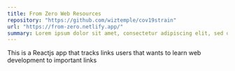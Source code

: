 ```yaml
---
title: From Zero Web Resources
repository: "https://github.com/wiztemple/cov19strain"
url: "https://from-zero.netlify.app/"
summary: Lorem ipsum dolor sit amet, consectetur adipiscing elit, sed do eiusmod tempor incididunt ut labore et 
---
```


This is a Reactjs app that tracks links users that wants to learn web development to important links
